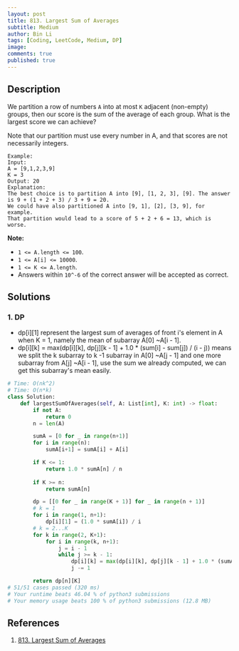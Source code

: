 ```yaml
---
layout: post
title: 813. Largest Sum of Averages
subtitle: Medium
author: Bin Li
tags: [Coding, LeetCode, Medium, DP]
image: 
comments: true
published: true
---
```


## Description

We partition a row of numbers `A` into at most `K` adjacent (non-empty) groups, then our score is the sum of the average of each group. What is the largest score we can achieve?

Note that our partition must use every number in A, and that scores are not necessarily integers.

```
Example:
Input: 
A = [9,1,2,3,9]
K = 3
Output: 20
Explanation: 
The best choice is to partition A into [9], [1, 2, 3], [9]. The answer is 9 + (1 + 2 + 3) / 3 + 9 = 20.
We could have also partitioned A into [9, 1], [2], [3, 9], for example.
That partition would lead to a score of 5 + 2 + 6 = 13, which is worse.
```

**Note:**

- `1 <= A.length <= 100`.
- `1 <= A[i] <= 10000`.
- `1 <= K <= A.length`.
- Answers within `10^-6` of the correct answer will be accepted as correct.


## Solutions
### 1. DP
* dp[i][1] represent the largest sum of averages of front i's element in A when K = 1, namely the mean of subarray A[0] ~A[i - 1].
* dp[i][k] = max(dp[i][k], dp[j][k - 1] + 1.0 * (sum[i] - sum[j]) / (i - j)) means we split the k subarray to k -1 subarray in A[0] ~A[j - 1] and one more subarray from A[j] ~A[i - 1], use the sum we already computed, we can get this subarray's mean easily.

```python
# Time: O(nk^2)
# Time: O(n*k)
class Solution:
    def largestSumOfAverages(self, A: List[int], K: int) -> float:
        if not A:
            return 0
        n = len(A)

        sumA = [0 for _ in range(n+1)]
        for i in range(n):
            sumA[i+1] = sumA[i] + A[i]

        if K <= 1:
            return 1.0 * sumA[n] / n
        
        if K >= n:
            return sumA[n]

        dp = [[0 for _ in range(K + 1)] for _ in range(n + 1)]
        # k = 1
        for i in range(1, n+1):
            dp[i][1] = (1.0 * sumA[i]) / i
        # k = 2...K
        for k in range(2, K+1):
            for i in range(k, n+1):
                j = i - 1
                while j >= k - 1:
                    dp[i][k] = max(dp[i][k], dp[j][k - 1] + 1.0 * (sumA[i] - sumA[j]) / (i - j))
                    j -= 1

        return dp[n][K]
# 51/51 cases passed (320 ms)
# Your runtime beats 46.04 % of python3 submissions
# Your memory usage beats 100 % of python3 submissions (12.8 MB)
```

## References
1. [813. Largest Sum of Averages](https://leetcode.com/problems/largest-sum-of-averages/)